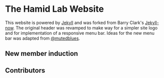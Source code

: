 # The Hamid Lab Website

This website is powered by [Jekyll](https://github.com/jekyll/jekyll) and was forked from Barry Clark's [Jekyll-now](https://github.com/barryclark/jekyll-now). The original header was revamped to make way for a simpler site logo and for implementation of a responsive menu bar. Ideas for the new menu bar was adapted from [@mutedblues](https://codepen.io/mutedblues/pen/MmPNPG).


## New member induction

## Contributors

